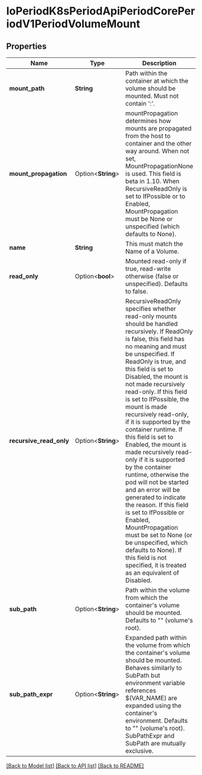 # IoPeriodK8sPeriodApiPeriodCorePeriodV1PeriodVolumeMount

## Properties

Name | Type | Description | Notes
------------ | ------------- | ------------- | -------------
**mount_path** | **String** | Path within the container at which the volume should be mounted.  Must not contain ':'. | 
**mount_propagation** | Option<**String**> | mountPropagation determines how mounts are propagated from the host to container and the other way around. When not set, MountPropagationNone is used. This field is beta in 1.10. When RecursiveReadOnly is set to IfPossible or to Enabled, MountPropagation must be None or unspecified (which defaults to None). | [optional]
**name** | **String** | This must match the Name of a Volume. | 
**read_only** | Option<**bool**> | Mounted read-only if true, read-write otherwise (false or unspecified). Defaults to false. | [optional]
**recursive_read_only** | Option<**String**> | RecursiveReadOnly specifies whether read-only mounts should be handled recursively.  If ReadOnly is false, this field has no meaning and must be unspecified.  If ReadOnly is true, and this field is set to Disabled, the mount is not made recursively read-only.  If this field is set to IfPossible, the mount is made recursively read-only, if it is supported by the container runtime.  If this field is set to Enabled, the mount is made recursively read-only if it is supported by the container runtime, otherwise the pod will not be started and an error will be generated to indicate the reason.  If this field is set to IfPossible or Enabled, MountPropagation must be set to None (or be unspecified, which defaults to None).  If this field is not specified, it is treated as an equivalent of Disabled. | [optional]
**sub_path** | Option<**String**> | Path within the volume from which the container's volume should be mounted. Defaults to \"\" (volume's root). | [optional]
**sub_path_expr** | Option<**String**> | Expanded path within the volume from which the container's volume should be mounted. Behaves similarly to SubPath but environment variable references $(VAR_NAME) are expanded using the container's environment. Defaults to \"\" (volume's root). SubPathExpr and SubPath are mutually exclusive. | [optional]

[[Back to Model list]](../README.md#documentation-for-models) [[Back to API list]](../README.md#documentation-for-api-endpoints) [[Back to README]](../README.md)


